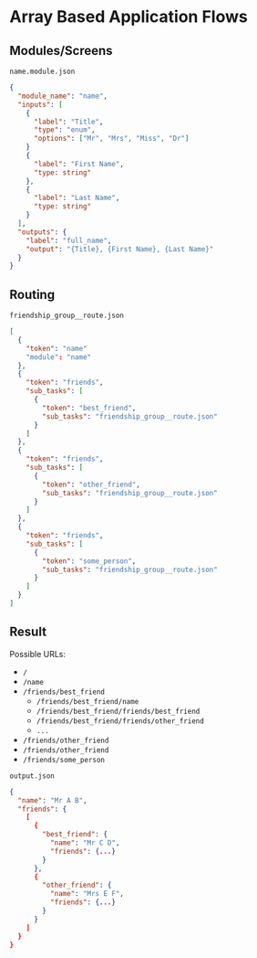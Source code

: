 # Array Based Application Flows

## Modules/Screens

`name.module.json`
```json
{
  "module_name": "name",
  "inputs": [
    {
      "label": "Title",
      "type": "enum",
      "options": ["Mr", "Mrs", "Miss", "Dr"]
    }
    {
      "label": "First Name",
      "type: string"
    },
    {
      "label": "Last Name",
      "type: string"
    }
  ],
  "outputs": {
    "label": "full_name",
    "output": "{Title}, {First Name}, {Last Name}"
  }
}
```

## Routing

`friendship_group__route.json`
```json
[
  {
    "token": "name"
    "module": "name"
  },
  {
    "token": "friends",
    "sub_tasks": [
      {
        "token": "best_friend",
        "sub_tasks": "friendship_group__route.json"
      }
    ]
  },
  {
    "token": "friends",
    "sub_tasks": [
      {
        "token": "other_friend",
        "sub_tasks": "friendship_group__route.json"
      }
    ]
  },
  {
    "token": "friends",
    "sub_tasks": [
      {
        "token": "some_person",
        "sub_tasks": "friendship_group__route.json"
      }
    ]
  }
]
```

## Result

Possible URLs:

- `/`
- `/name`
- `/friends/best_friend`
  - `/friends/best_friend/name`
  - `/friends/best_friend/friends/best_friend`
  - `/friends/best_friend/friends/other_friend`
  - `...`
- `/friends/other_friend`
- `/friends/other_friend`
- `/friends/some_person`


`output.json`
```json
{
  "name": "Mr A B",
  "friends": {
    [
      {
        "best_friend": {
          "name": "Mr C D",
          "friends": {...}
        }
      },
      {
        "other_friend": {
          "name": "Mrs E F",
          "friends": {...}
        }
      }
    ]
  }
}
```
